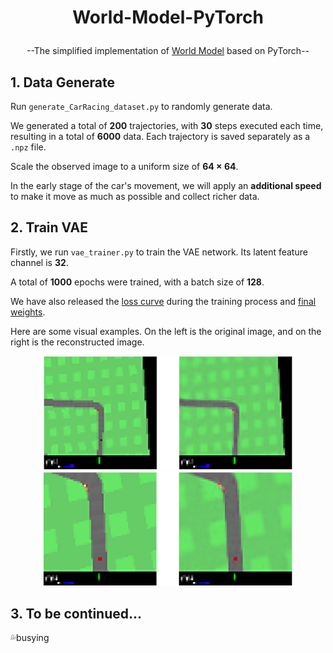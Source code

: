 # <p align="center">World-Model-PyTorch</p>
<p align="center">--The simplified implementation of <a href="https://proceedings.neurips.cc/paper/2018/hash/2de5d16682c3c35007e4e92982f1a2ba-Abstract.html">World Model</a> based on PyTorch--</p>

## 1. Data Generate
Run `generate_CarRacing_dataset.py` to randomly generate data.

We generated a total of **200** trajectories, with **30** steps executed each time, resulting in a total of **6000** data. Each trajectory is saved separately as a `.npz` file.

Scale the observed image to a uniform size of **64 $\times$ 64**.

In the early stage of the car's movement, we will apply an **additional speed** to make it move as much as possible and collect richer data.

## 2. Train VAE
Firstly, we run `vae_trainer.py` to train the VAE network. Its latent feature channel is **32**.

A total of **1000** epochs were trained, with a batch size of **128**. 

We have also released the [loss curve](https://github.com/zZhiG/World-Model-PyTorch/blob/main/weights/vae_train/curve_2024.08.12.17.01.56/events.out.tfevents.1723453317.DESKTOP-KBN05BN) during the training process and [final weights](https://github.com/zZhiG/World-Model-PyTorch/blob/main/weights/vae_train/vae_2024.08.12.17.01.56/1000.pt).

Here are some visual examples. On the left is the original image, and on the right is the reconstructed image.
<div align=center>
<img src="demo/vae_1.png" width="400px">
</div>
<div align=center>
<img src="demo/vae_2.png" width="400px">
</div>

## 3. To be continued...
:sweat_drops:busying
